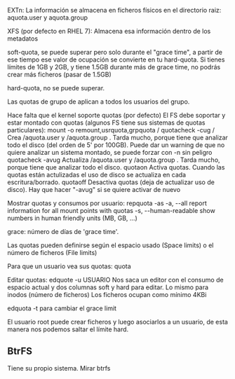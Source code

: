 EXTn:
La información se almacena en ficheros físicos en el directorio raiz: aquota.user y aquota.group

XFS (por defecto en RHEL 7):
Almacena esa información dentro de los metadatos

soft-quota, se puede superar pero solo durante el "grace time", a partir de ese tiempo ese valor de ocupación se convierte en tu hard-quota.
  Si tienes límites de 1GB y 2GB, y tiene 1.5GB durante más de grace time, no podrás crear más ficheros (pasar de 1.5GB)

hard-quota, no se puede superar.

Las quotas de grupo de aplican a todos los usuarios del grupo.


Hace falta que el kernel soporte quotas (por defecto)
El FS debe soportar y estar montado con quotas (algunos FS tiene sus sistemas de quotas particulares): 
mount -o remount,usrquota,grpquota /
quotacheck -cug /
  Crea /aquota.user y /aquota.group . Tarda mucho, porque tiene que analizar todo el disco (del orden de 5' por 100GB).
  Puede dar un warning de que no quiere analizar un sistema montado, se puede forzar con -n sin peligro
quotacheck -avug
  Actualiza /aquota.user y /aquota.group . Tarda mucho, porque tiene que analizar todo el disco.
quotaon
  Activa quotas. Cuando las quotas están actulizadas el uso de disco se actualiza en cada escritura/borrado.
quotaoff
  Desactiva quotas (deja de actualizar uso de disco). Hay que hacer "-avug" si se quiere activar de nuevo


Mostrar quotas y consumos por usuario:
repquota -as
  -a, --all                   report information for all mount points with quotas
  -s, --human-readable        show numbers in human friendly units (MB, GB, ...)

grace: número de días de 'grace time'.

Las quotas pueden definirse según el espacio usado (Space limits) o el número de ficheros (File limits)

Para que un usuario vea sus quotas:
quota


Editar quotas:
edquote -u USUARIO
  Nos saca un editor con el consumo de espacio actual y dos columnas soft y hard para editar.
  Lo mismo para inodos (número de ficheros)
  Los ficheros ocupan como mínimo 4KBi

edquota -t para cambiar el grace limit

El usuario root puede crear ficheros y luego asociarlos a un usuario, de esta manera nos podemos saltar el límite hard.


## BtrFS ##
Tiene su propio sistema. Mirar btrfs

